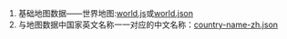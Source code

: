 1. 基础地图数据——世界地图:[world.js](./world.js)或[world.json](./world.json)
2. 与地图数据中国家英文名称一一对应的中文名称：[country-name-zh.json](./country-name-zh.json)